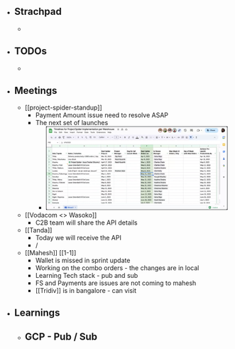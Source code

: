 - ## Strachpad
	-
- ## TODOs
	-
- ## Meetings
	- [[project-spider-standup]]
		- Payment Amount issue need to resolve ASAP
		- The next set of launches
			- ![image.png](../assets/image_1681803429933_0.png)
	- [[Vodacom <> Wasoko]]
		- C2B team will share the API details
	- [[Tanda]]
		- Today we will receive the API
		- /
	- [[Mahesh]] [[1-1]]
		- Wallet is missed in sprint update
		- Working on the combo orders - the changes are in local
		- Learning Tech stack - pub and sub
		- FS and Payments are issues are not coming to mahesh
		- [[Tridiv]] is in bangalore - can visit
- ## Learnings
	- GCP - Pub / Sub
		-